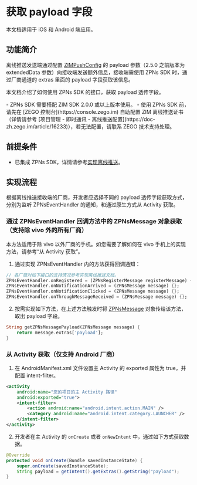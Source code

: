 # 获取 payload 字段

<Note title="说明">
本文档适用于 iOS 和 Android 端应用。
</Note>
<Content1 />

## 功能简介

离线推送发送端通过配置 [ZIMPushConfig](https://pub.dev/documentation/zego_zim/latest/zego_zim/ZIMPushConfig-class.html) 的 payload 参数（2.5.0 之前版本为 extendedData 参数）向接收端发送额外信息，接收端需使用 ZPNs SDK 时，通过厂商通道的 extras 里面的 payload 字段获取该信息。

本文档介绍了如何使用 ZPNs SDK 的接口，获取 payload 透传字段。

<Warning title="注意">
- ZPNs SDK 需要搭配 ZIM SDK 2.0.0 或以上版本使用。
- 使用 ZPNs SDK 前，请先在 [ZEGO 控制台](https://console.zego.im) 自助配置 ZIM 离线推送证书（详情请参考 [项目管理 - 即时通讯 - 离线推送配置](https://doc-zh.zego.im/article/16233)），若无法配置，请联系 ZEGO 技术支持处理。
</Warning>

<Content />


## 前提条件

- 已集成 ZPNs SDK，详情请参考[实现离线推送](/zim-flutter/offline-push-notifications/implement-offline-push-notification)。

## 实现流程

根据离线推送接收端的厂商，开发者应选择不同的 payload 透传字段获取方式，分别为监听 ZPNsEventHandler 的通知，和通过原生方式从 Activity 获取。

###  通过 ZPNsEventHandler 回调方法中的 ZPNsMessage 对象获取（支持除 vivo 外的所有厂商）

<Note title="说明">
本方法适用于除 vivo 以外厂商的手机。如您需要了解如何在 vivo 手机上的实现方法，请参考“从 Activity 获取”。
</Note>

1. 通过实现 ZPNsEventHandler 内的方法获得回调通知：

```dart
// 各厂商对如下接口的支持情况参考实现离线推送文档。
ZPNsEventHandler.onRegistered = (ZPNsRegisterMessage registerMessage) {};
ZPNsEventHandler.onNotificationArrived = (ZPNsMessage message) {};
ZPNsEventHandler.onNotificationClicked = (ZPNsMessage message) {};
ZPNsEventHandler.onThroughMessageReceived = (ZPNsMessage message) {};
```

2. 按需实现如下方法，在上述方法触发时将 [ZPNsMessage](https://pub.dev/documentation/zego_zpns/latest/zego_zpns/ZPNsMessage-class.html) 对象传给该方法，取出 payload 字段。
 
```dart
String getZPNsMessagePayload(ZPNsMessage message) {
    return message.extras['payload'];
}
```

### 从 Activity 获取（仅支持 Android 厂商）

1. 在 AndroidManifest.xml 文件设置主 Activity 的 exported 属性为 true，并配置 intent-filter。
  
```xml
<activity
    android:name="您的项目的主 Activity 路径"
    android:exported="true">
    <intent-filter>
        <action android:name="android.intent.action.MAIN" />
        <category android:name="android.intent.category.LAUNCHER" />
    </intent-filter>
</activity>
```

2. 开发者在主 Activity 的 `onCreate` 或者 `onNewIntent` 中，通过如下方式获取数据。

```JAVA
@Override
protected void onCreate(Bundle savedInstanceState) {
    super.onCreate(savedInstanceState);
    String payload = getIntent().getExtras().getString("payload");
}
```
